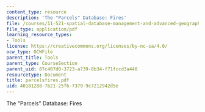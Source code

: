 ```yaml
---
content_type: resource
description: 'The "Parcels" Database: Fires'
file: /courses/11-521-spatial-database-management-and-advanced-geographic-information-systems-spring-2003/401812887b2125f673799c7212942d5e_parcelsfires.pdf
file_type: application/pdf
learning_resource_types:
- Tools
license: https://creativecommons.org/licenses/by-nc-sa/4.0/
ocw_type: OCWFile
parent_title: Tools
parent_type: CourseSection
parent_uid: 87c407d0-3723-a739-8b34-f71fccd3a448
resourcetype: Document
title: parcelsfires.pdf
uid: 40181288-7b21-25f6-7379-9c7212942d5e
---
```

The "Parcels" Database: Fires